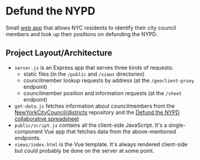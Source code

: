 # Defund the NYPD

Small [web app](https://defund-nypd-reps.glitch.me) that allows NYC residents to identify their city council members and look up their positions on defunding the NYPD.

## Project Layout/Architecture

- `server.js` is an Express app that serves three kinds of requests:
  - static files (in the `/public` and `/views` directories)
  - councilmember lookup requests by address (at the `/geoclient-proxy` endpoint)
  - councilmember position and information requests (at the `/sheet` endpoint)
- `get-data.js` fetches information about councilmembers from the [NewYorkCityCouncil/districts](https://github.com/NewYorkCityCouncil/districts) repository and the [Defund the NYPD collaborative spreadsheet](https://docs.google.com/spreadsheets/d/18pWRSu58DpENABkYUJlZw1ltCPZft7KJc6lFaOZK8-s/view)
- `public/script.js` contains all the client-side JavaScript. It's a single-component Vue app that fetches data from the above-mentioned endpoints.
- `views/index.html` is the Vue template. It's always rendered client-side but could probably be done on the server at some point.